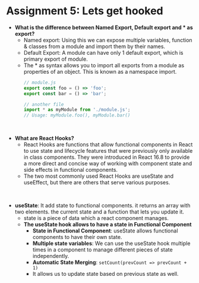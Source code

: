 # Assignment 5: Lets get hooked
* **What is the difference between Named Export, Default export and * as export?**
  * Named export: Using this we can expose multiple variables, function & classes from a module and import them by their names.
  * Default Export: A module can have only 1 default export, which is primary export of module. 
  * The * as syntax allows you to import all exports from a module as properties of an object. This is known as a namespace import. 
    ```js
    // module.js
    export const foo = () => 'foo';
    export const bar = () => 'bar';

    // another file
    import * as myModule from './module.js';
    // Usage: myModule.foo(), myModule.bar()
    ```

<br/>

* **What are React Hooks?**
  * React Hooks are functions that allow functional components in React to use state and lifecycle features that were previously only available in class components. They were introduced in React 16.8 to provide a more direct and concise way of working with component state and side effects in functional components.
  * The two most commonly used React Hooks are useState and useEffect, but there are others that serve various purposes. 
<br/>

* **useState**: It add state to functional components. it returns an array with two elements. the current state and a function that lets you update it.
  * state is a piece of data which a react component manages. 
  * **The useState hook allows to have a state in Functional Component**
    * **State in Functional Component**: useState allows functional components to have their own state.
    * **Multiple state variables**: We can use the useState hook multiple times in a component to manage different pieces of state independently. 
    * **Automatic State Merging**: `setCount(prevCount => prevCount + 1)`
    * It allows us to update state based on previous state as well. 